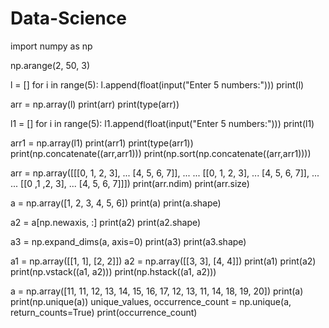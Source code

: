 # Data-Science

import numpy as np

np.arange(2, 50, 3)

l = []
for i in range(5):
l.append(float(input("Enter 5 numbers:")))
print(l)

arr = np.array(l)
print(arr)
print(type(arr))

l1 = []
for i in range(5):
l1.append(float(input("Enter 5 numbers:")))
print(l1)

arr1 = np.array(l1)
print(arr1)
print(type(arr1))
print(np.concatenate((arr,arr1)))
print(np.sort(np.concatenate((arr,arr1))))

arr = np.array([[[0, 1, 2, 3],
... [4, 5, 6, 7]],
...
... [[0, 1, 2, 3],
... [4, 5, 6, 7]],
...
... [[0 ,1 ,2, 3],
... [4, 5, 6, 7]]])
print(arr.ndim)
print(arr.size)

a = np.array([1, 2, 3, 4, 5, 6])
print(a)
print(a.shape)

a2 = a[np.newaxis, :]
print(a2)
print(a2.shape)

a3 = np.expand_dims(a, axis=0)
print(a3)
print(a3.shape)

a1 = np.array([[1, 1],
[2, 2]])
a2 = np.array([[3, 3],
[4, 4]])
print(a1)
print(a2)
print(np.vstack((a1, a2)))
print(np.hstack((a1, a2)))

a = np.array([11, 11, 12, 13, 14, 15, 16, 17, 12, 13, 11, 14, 18, 19, 20])
print(a)
print(np.unique(a))
unique_values, occurrence_count = np.unique(a, return_counts=True)
print(occurrence_count)

